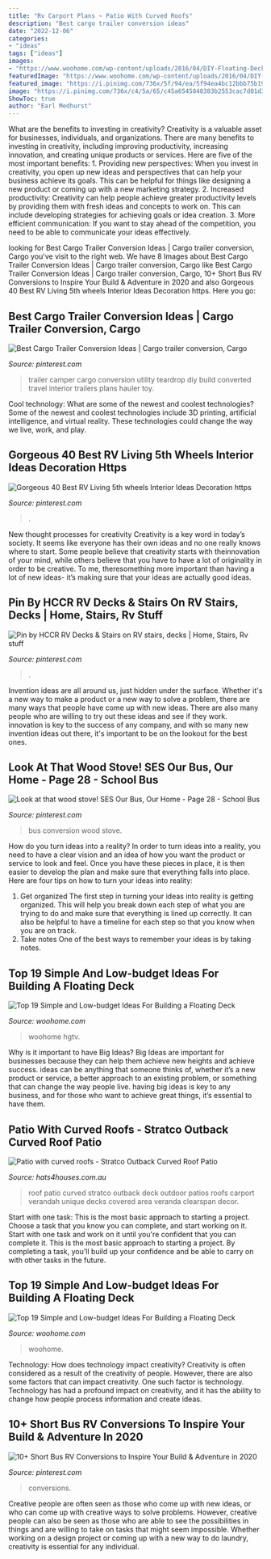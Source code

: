 ```yaml
---
title: "Rv Carport Plans ~ Patio With Curved Roofs"
description: "Best cargo trailer conversion ideas"
date: "2022-12-06"
categories:
- "ideas"
tags: ["ideas"]
images:
- "https://www.woohome.com/wp-content/uploads/2016/04/DIY-Floating-Deck-Woohome-13.jpg"
featuredImage: "https://www.woohome.com/wp-content/uploads/2016/04/DIY-Floating-Deck-Woohome-13.jpg"
featured_image: "https://i.pinimg.com/736x/5f/94/ea/5f94ea4bc12bbb75b192713af52b86cb--bus-living-school-bus-conversion.jpg?b=t"
image: "https://i.pinimg.com/736x/c4/5a/65/c45a6545848383b2553cac7d01d3b7a3.jpg"
ShowToc: true
author: "Earl Medhurst"
---
```



What are the benefits to investing in creativity?
Creativity is a valuable asset for businesses, individuals, and organizations. There are many benefits to investing in creativity, including improving productivity, increasing innovation, and creating unique products or services. Here are five of the most important benefits: 1. Providing new perspectives: When you invest in creativity, you open up new ideas and perspectives that can help your business achieve its goals. This can be helpful for things like designing a new product or coming up with a new marketing strategy. 2. Increased productivity: Creativity can help people achieve greater productivity levels by providing them with fresh ideas and concepts to work on. This can include developing strategies for achieving goals or idea creation. 3. More efficient communication: If you want to stay ahead of the competition, you need to be able to communicate your ideas effectively.

	

		
looking for Best Cargo Trailer Conversion Ideas | Cargo trailer conversion, Cargo you've visit to the right web. We have 8 Images about Best Cargo Trailer Conversion Ideas | Cargo trailer conversion, Cargo like Best Cargo Trailer Conversion Ideas | Cargo trailer conversion, Cargo, 10+ Short Bus RV Conversions to Inspire Your Build &amp; Adventure in 2020 and also Gorgeous 40 Best RV Living 5th wheels Interior Ideas Decoration https. Here you go:
		
    
## Best Cargo Trailer Conversion Ideas | Cargo Trailer Conversion, Cargo

<img loading=lazy src="https://i.pinimg.com/736x/96/9b/55/969b555f7a61dcea3fb3496c4bd8c8f4.jpg" onerror="this.onerror=null;this.src='https://tse2.mm.bing.net/th?id=OIP.5xV7oYhVtz8cXrMPiwhVGQHaLG&amp;pid=15.1';" alt="Best Cargo Trailer Conversion Ideas | Cargo trailer conversion, Cargo">

_Source: pinterest.com_

>trailer camper cargo conversion utility teardrop diy build converted travel interior trailers plans hauler toy. 

	

Cool technology: What are some of the newest and coolest technologies?
Some of the newest and coolest technologies include 3D printing, artificial intelligence, and virtual reality. These technologies could change the way we live, work, and play.

    
## Gorgeous 40 Best RV Living 5th Wheels Interior Ideas Decoration Https

<img loading=lazy src="https://i.pinimg.com/originals/02/e8/aa/02e8aacd97912c7cd785473e785753e1.jpg" onerror="this.onerror=null;this.src='https://tse2.mm.bing.net/th?id=OIP.xJPCQjH47T8NbCy8avBxRAHaJ3&amp;pid=15.1';" alt="Gorgeous 40 Best RV Living 5th wheels Interior Ideas Decoration https">

_Source: pinterest.com_

>. 

	

New thought processes for creativity
Creativity is a key word in today’s society. It seems like everyone has their own ideas and no one really knows where to start. Some people believe that creativity starts with theinnovation of your mind, while others believe that you have to have a lot of originality in order to be creative. To me, theresomething more important than having a lot of new ideas- it’s making sure that your ideas are actually good ideas.

    
## Pin By HCCR RV Decks &amp; Stairs On RV Stairs, Decks | Home, Stairs, Rv Stuff

<img loading=lazy src="https://i.pinimg.com/736x/c4/5a/65/c45a6545848383b2553cac7d01d3b7a3.jpg" onerror="this.onerror=null;this.src='https://tse2.mm.bing.net/th?id=OIP.w84ZXUwBBE5XaGCFKzJdOAHaFj&amp;pid=15.1';" alt="Pin by HCCR RV Decks &amp; Stairs on RV stairs, decks | Home, Stairs, Rv stuff">

_Source: pinterest.com_

>. 

	

Invention ideas are all around us, just hidden under the surface. Whether it's a new way to make a product or a new way to solve a problem, there are many ways that people have come up with new ideas. There are also many people who are willing to try out these ideas and see if they work. innovation is key to the success of any company, and with so many new invention ideas out there, it's important to be on the lookout for the best ones.

    
## Look At That Wood Stove! SES Our Bus, Our Home - Page 28 - School Bus

<img loading=lazy src="https://i.pinimg.com/736x/5f/94/ea/5f94ea4bc12bbb75b192713af52b86cb--bus-living-school-bus-conversion.jpg?b=t" onerror="this.onerror=null;this.src='https://tse4.mm.bing.net/th?id=OIP.TQoTKfU_cJCW8ryuRuhRdwHaNK&amp;pid=15.1';" alt="Look at that wood stove! SES Our Bus, Our Home - Page 28 - School Bus">

_Source: pinterest.com_

>bus conversion wood stove. 

	

How do you turn ideas into a reality?
In order to turn ideas into a reality, you need to have a clear vision and an idea of how you want the product or service to look and feel. Once you have these pieces in place, it is then easier to develop the plan and make sure that everything falls into place. Here are four tips on how to turn your ideas into reality:
1. Get organized
The first step in turning your ideas into reality is getting organized. This will help you break down each step of what you are trying to do and make sure that everything is lined up correctly. It can also be helpful to have a timeline for each step so that you know when you are on track.
2. Take notes
One of the best ways to remember your ideas is by taking notes.

    
## Top 19 Simple And Low-budget Ideas For Building A Floating Deck

<img loading=lazy src="https://www.woohome.com/wp-content/uploads/2016/04/DIY-Floating-Deck-Woohome-13.jpg" onerror="this.onerror=null;this.src='https://tse2.mm.bing.net/th?id=OIP.QXCKHfwfbtqoNlMmpC79dwHaO0&amp;pid=15.1';" alt="Top 19 Simple and Low-budget Ideas For Building a Floating Deck">

_Source: woohome.com_

>woohome hgtv. 

	

Why is it important to have Big Ideas?
Big Ideas are important for businesses because they can help them achieve new heights and achieve success. ideas can be anything that someone thinks of, whether it’s a new product or service, a better approach to an existing problem, or something that can change the way people live. having big ideas is key to any business, and for those who want to achieve great things, it’s essential to have them.

    
## Patio With Curved Roofs - Stratco Outback Curved Roof Patio

<img loading=lazy src="https://www.hats4houses.com.au/wp-content/uploads/2016/06/curved-roof-patio-stratco-11-1024x683.jpg" onerror="this.onerror=null;this.src='https://tse4.mm.bing.net/th?id=OIP.GUPnG9OS2mAiBmBEJfEd-wHaE8&amp;pid=15.1';" alt="Patio with curved roofs - Stratco Outback Curved Roof Patio">

_Source: hats4houses.com.au_

>roof patio curved stratco outback deck outdoor patios roofs carport verandah unique decks covered area veranda clearspan decor. 

	

Start with one task: This is the most basic approach to starting a project. Choose a task that you know you can complete, and start working on it.
Start with one task and work on it until you're confident that you can complete it. This is the most basic approach to starting a project. By completing a task, you'll build up your confidence and be able to carry on with other tasks in the future.

    
## Top 19 Simple And Low-budget Ideas For Building A Floating Deck

<img loading=lazy src="https://www.woohome.com/wp-content/uploads/2016/04/DIY-Floating-Deck-Woohome-7.jpg" onerror="this.onerror=null;this.src='https://tse4.mm.bing.net/th?id=OIP.UcxVyss2_6qDcS_tTpfBFgHaQD&amp;pid=15.1';" alt="Top 19 Simple and Low-budget Ideas For Building a Floating Deck">

_Source: woohome.com_

>woohome. 

	

Technology: How does technology impact creativity?
Creativity is often considered as a result of the creativity of people. However, there are also some factors that can impact creativity. One such factor is technology. Technology has had a profound impact on creativity, and it has the ability to change how people process information and create ideas.

    
## 10+ Short Bus RV Conversions To Inspire Your Build &amp; Adventure In 2020

<img loading=lazy src="https://i.pinimg.com/736x/99/ca/36/99ca36d50237fdf437abc51827793e92.jpg" onerror="this.onerror=null;this.src='https://tse4.mm.bing.net/th?id=OIP.1BFZtCvH_1lcGMI7fpCKxwHaE7&amp;pid=15.1';" alt="10+ Short Bus RV Conversions to Inspire Your Build &amp; Adventure in 2020">

_Source: pinterest.com_

>conversions. 

	

Creative people are often seen as those who come up with new ideas, or who can come up with creative ways to solve problems. However, creative people can also be seen as those who are able to see the possibilities in things and are willing to take on tasks that might seem impossible. Whether working on a design project or coming up with a new way to do laundry, creativity is essential for any individual.

